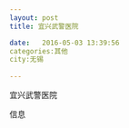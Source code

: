 ```yaml
--- 
layout: post 
title: 宜兴武警医院

date:   2016-05-03 13:39:56 
categories:其他  
city:无锡
  
--- 
```

   
宜兴武警医院

信息

